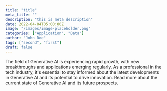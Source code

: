 ```yaml
---
title: "title"
meta_title: ""
description: "this is meta description"
date: 2022-04-04T05:00:00Z
image: "/images/image-placeholder.png"
categories: ["Application", "Data"]
author: "John Doe" 
tags: ["second", "first"] 
draft: false 
---
```


The field of Generative AI is experiencing rapid growth, with new breakthroughs and applications emerging regularly. As a professional in the tech industry, it's essential to stay informed about the latest developments in Generative AI and its potential to drive innovation. Read more about the current state of Generative AI and its future prospects.